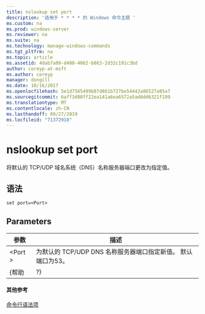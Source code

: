 ```yaml
---
title: nslookup set port
description: '适用于 * * * * 的 Windows 命令主题 '
ms.custom: na
ms.prod: windows-server
ms.reviewer: na
ms.suite: na
ms.technology: manage-windows-commands
ms.tgt_pltfrm: na
ms.topic: article
ms.assetid: 4dab7a09-d400-4062-b863-2d32c191c3bd
author: coreyp-at-msft
ms.author: coreyp
manager: dongill
ms.date: 10/16/2017
ms.openlocfilehash: 5e1d7565499b87d861b727be54442a86527a85a7
ms.sourcegitcommit: 6aff3d88ff22ea141a6ea6572a5ad8dd6321f199
ms.translationtype: MT
ms.contentlocale: zh-CN
ms.lasthandoff: 09/27/2019
ms.locfileid: "71372918"
---
```

# <a name="nslookup-set-port"></a>nslookup set port



将默认的 TCP/UDP 域名系统（DNS）名称服务器端口更改为指定值。

## <a name="syntax"></a>语法

```
set port=<Port>
```

## <a name="parameters"></a>Parameters

| 参数 |                                          描述                                          |
|-----------|-----------------------------------------------------------------------------------------------|
|  \<Port >  | 为默认的 TCP/UDP DNS 名称服务器端口指定新值。 默认端口为53。 |
|   {帮助   |                                              ?}                                               |

#### <a name="additional-references"></a>其他参考

[命令行语法项](command-line-syntax-key.md)